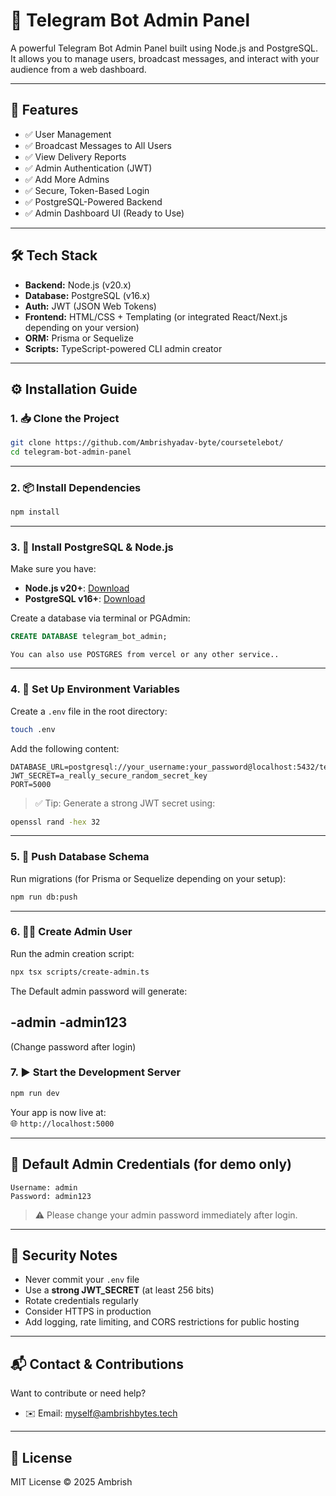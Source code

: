 # 🤖 Telegram Bot Admin Panel

A powerful Telegram Bot Admin Panel built using Node.js and PostgreSQL. It allows you to manage users, broadcast messages, and interact with your audience from a web dashboard.

---

## 🚀 Features

- ✅ User Management  
- ✅ Broadcast Messages to All Users  
- ✅ View Delivery Reports  
- ✅ Admin Authentication (JWT)  
- ✅ Add More Admins  
- ✅ Secure, Token-Based Login  
- ✅ PostgreSQL-Powered Backend  
- ✅ Admin Dashboard UI (Ready to Use)

---

## 🛠️ Tech Stack

- **Backend:** Node.js (v20.x)
- **Database:** PostgreSQL (v16.x)
- **Auth:** JWT (JSON Web Tokens)
- **Frontend:** HTML/CSS + Templating (or integrated React/Next.js depending on your version)
- **ORM:** Prisma or Sequelize
- **Scripts:** TypeScript-powered CLI admin creator

---

## ⚙️ Installation Guide

### 1. 📥 Clone the Project

```bash
git clone https://github.com/Ambrishyadav-byte/coursetelebot/
cd telegram-bot-admin-panel
```

---

### 2. 📦 Install Dependencies

```bash
npm install
```

---

### 3. 🧱 Install PostgreSQL & Node.js

Make sure you have:

- **Node.js v20+**: [Download](https://nodejs.org/)
- **PostgreSQL v16+**: [Download](https://www.postgresql.org/download/)

Create a database via terminal or PGAdmin:

```sql
CREATE DATABASE telegram_bot_admin;
```
```
You can also use POSTGRES from vercel or any other service..
```

---

### 4. 🔐 Set Up Environment Variables

Create a `.env` file in the root directory:

```bash
touch .env
```

Add the following content:

```env
DATABASE_URL=postgresql://your_username:your_password@localhost:5432/telegram_bot_admin?
JWT_SECRET=a_really_secure_random_secret_key
PORT=5000
```

> ✅ Tip: Generate a strong JWT secret using:
```bash
openssl rand -hex 32
```

---

### 5. 🔄 Push Database Schema

Run migrations (for Prisma or Sequelize depending on your setup):

```bash
npm run db:push
```

---

### 6. 👨‍💻 Create Admin User

Run the admin creation script:

```bash
npx tsx scripts/create-admin.ts
```

The Default admin password will generate:

-admin
-admin123
---
(Change password after login)

### 7. ▶️ Start the Development Server

```bash
npm run dev
```

Your app is now live at:  
🌐 `http://localhost:5000`

---

## 🧪 Default Admin Credentials (for demo only)

```
Username: admin
Password: admin123
```

> ⚠️ Please change your admin password immediately after login.

---

## 🔐 Security Notes

- Never commit your `.env` file
- Use a **strong JWT_SECRET** (at least 256 bits)
- Rotate credentials regularly
- Consider HTTPS in production
- Add logging, rate limiting, and CORS restrictions for public hosting

---

## 📬 Contact & Contributions

Want to contribute or need help?

- ✉️ Email: myself@ambrishbytes.tech

---

## 📝 License

MIT License © 2025 Ambrish
